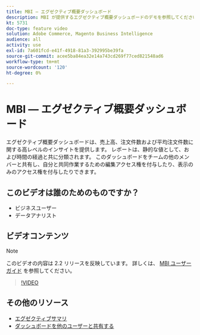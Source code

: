 ```yaml
---
title: MBI — エグゼクティブ概要ダッシュボード
description: MBI が提供するエグゼクティブ概要ダッシュボードのデモを参照してください。
kt: 5731
doc-type: feature video
solution: Adobe Commerce, Magento Business Intelligence
audience: all
activity: use
exl-id: 7a601fcd-e41f-4918-81a3-392995be39fa
source-git-commit: acee5ba84ea32e14a743cd269f77ced821548ad6
workflow-type: tm+mt
source-wordcount: '120'
ht-degree: 0%

---
```


# MBI — エグゼクティブ概要ダッシュボード

エグゼクティブ概要ダッシュボードは、売上高、注文件数および平均注文件数に関する高レベルのインサイトを提供します。 レポートは、静的な値として、および時間の経過と共に分類されます。 このダッシュボードをチームの他のメンバーと共有し、自分と共同作業するための編集アクセス権を付与したり、表示のみのアクセス権を付与したりできます。

## このビデオは誰のためのものですか？

- ビジネスユーザー
- データアナリスト

## ビデオコンテンツ

>[!NOTE]
>
>このビデオの内容は 2.2 リリースを反映しています。 詳しくは、 [MBI ユーザーガイド](https://docs.magento.com/mbi/) を参照してください。

>[!VIDEO](https://video.tv.adobe.com/v/35986?quality=12&learn=on)

## その他のリソース

- [エグゼクティブサマリ](https://docs.magento.com/mbi/data-user/dashboards/dashboards-pro.html#executive-summary-guest-checkout-allowed)
- [ダッシュボードを他のユーザーと共有する](https://docs.magento.com/mbi/data-user/dashboards/share-dashboard-with-users.html)
